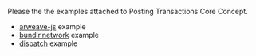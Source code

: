 Please the the examples attached to Posting Transactions Core Concept.

* [arweave-js](/guides/posting-transactions/arweave-js.md) example
* [bundlr.network](/guides/posting-transactions/bundlr.md) example
* [dispatch](/guides//posting-transactions/dispatch.md) example
